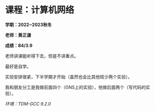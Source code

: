 # 课程：计算机网络

**学期：2022~2023秋冬**

**老师：黄正谦**

**成绩：84/3.9**

老师讲课能听得下去，但是不讲重点。

最好是自学。

实验安排很紧，下半学期才开始（虽然也会比其他班少两个实验）。

我和朋友分工是我做前面四个（GNS上的实验），他做后面两个（写代码的实验）。


*环境：TDM-GCC 9.2.0*

